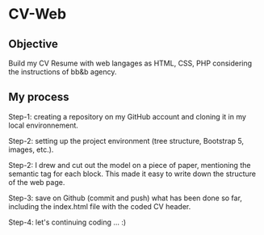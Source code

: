 # CV-Web

## Objective
Build my CV Resume with web langages as HTML, CSS, PHP considering the instructions of bb&b agency.

## My process

Step-1: creating a repository on my GitHub account and cloning it in my local environnement. 

Step-2: setting up the project environment (tree structure, Bootstrap 5, images, etc.). 

Step-2: I drew and cut out the model on a piece of paper, mentioning the semantic tag for each block. This made it easy to write down the structure of the web page.

Step-3: save on Github (commit and push) what has been done so far, including the index.html file with the coded CV header. 

Step-4: let's continuing coding ... :)

<!-- ## Watch the site live here

- [Online](https://sandrinependa.github.io/cv-web/) -->
